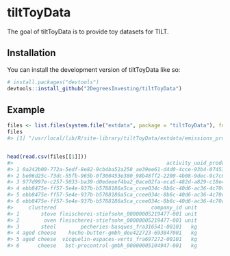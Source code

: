 
<!-- README.md is generated from README.Rmd. Please edit that file -->

# tiltToyData

<!-- badges: start -->
<!-- badges: end -->

The goal of tiltToyData is to provide toy datasets for TILT.

## Installation

You can install the development version of tiltToyData like so:

``` r
# install.packages("devtools")
devtools::install_github("2DegreesInvesting/tiltToyData")
```

## Example

``` r
files <- list.files(system.file("extdata", package = "tiltToyData"), full.names = TRUE)
files
#> [1] "/usr/local/lib/R/site-library/tiltToyData/extdata/emissions_profile_any_companies.csv.gz"


head(read.csv(files[[1]]))
#>                                                  activity_uuid_product_uuid
#> 1 0a242b09-772a-5edf-8e82-9cb4ba52a258_ae39ee61-d4d0-4cce-93b4-0745344da5fa
#> 2 be06d25c-73dc-55fb-965b-0f300453e380_98b48ff2-2200-4b08-9dec-9c7c0e3585bc
#> 3 977d997e-c257-5033-ba39-d0edeeef4ba2_0ace02fa-eca5-482d-a829-c18e46a52db4
#> 4 ebb8475e-ff57-5e4e-937b-b5788186a5ca_ccee034c-8b6c-40d6-ac36-4c70c4623efa
#> 5 ebb8475e-ff57-5e4e-937b-b5788186a5ca_ccee034c-8b6c-40d6-ac36-4c70c4623efa
#> 6 ebb8475e-ff57-5e4e-937b-b5788186a5ca_ccee034c-8b6c-40d6-ac36-4c70c4623efa
#>     clustered                               company_id unit
#> 1       stove fleischerei-stiefsohn_00000005219477-001 unit
#> 2        oven fleischerei-stiefsohn_00000005219477-001 unit
#> 3       steel        pecheries-basques_fra316541-00101   kg
#> 4 aged cheese    hoche-butter-gmbh_deu422723-693847001   kg
#> 5 aged cheese  vicquelin-espaces-verts_fra697272-00101   kg
#> 6      cheese   bst-procontrol-gmbh_00000005104947-001   kg
```
